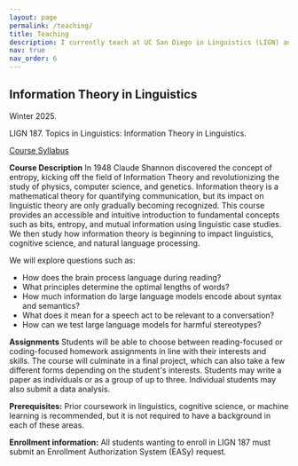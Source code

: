 ```yaml
---
layout: page
permalink: /teaching/
title: Teaching
description: I currently teach at UC San Diego in Linguistics (LIGN) and Data Science (DSC).
nav: true
nav_order: 6
---
```


## Information Theory in Linguistics
Winter 2025. 

LIGN 187. Topics in Linguistics: Information Theory in Linguistics.

[Course Syllabus](https://docs.google.com/document/d/1iz_mn0Jcp4kWEI0aJUfSvKu3CA7ljoj4r_tLVdJS47o/edit?usp=sharing)

**Course Description** In 1948 Claude Shannon discovered the concept of entropy, 
kicking off the field of Information Theory and revolutionizing the study of physics, computer science, and genetics. 
Information theory is a mathematical theory for quantifying communication, 
but its impact on linguistic theory are only gradually becoming recognized. 
This course provides an accessible and intuitive introduction to fundamental concepts such as 
bits, entropy, and mutual information using linguistic case studies. 
We then study how information theory is beginning to impact linguistics, cognitive science, and natural language processing. 

We will explore questions such as:
- How does the brain process language during reading?
- What principles determine the optimal lengths of words?
- How much information do large language models encode about syntax and semantics? 
- What does it mean for a speech act to be relevant to a conversation?
- How can we test large language models for harmful stereotypes? 

**Assignments** Students will be able to choose between reading-focused or coding-focused homework assignments in line with their interests and skills. 
The course will culminate in a final project, which can also take a few different forms depending on the student's interests. 
Students may write a paper as individuals or as a group of up to three. 
Individual students may also submit a data analysis.

**Prerequisites:** Prior coursework in linguistics, cognitive science, or machine learning is recommended, but it is not required to have a background in each of these areas.

**Enrollment information:** All students wanting to enroll in LIGN 187 must submit an Enrollment Authorization System (EASy) request.